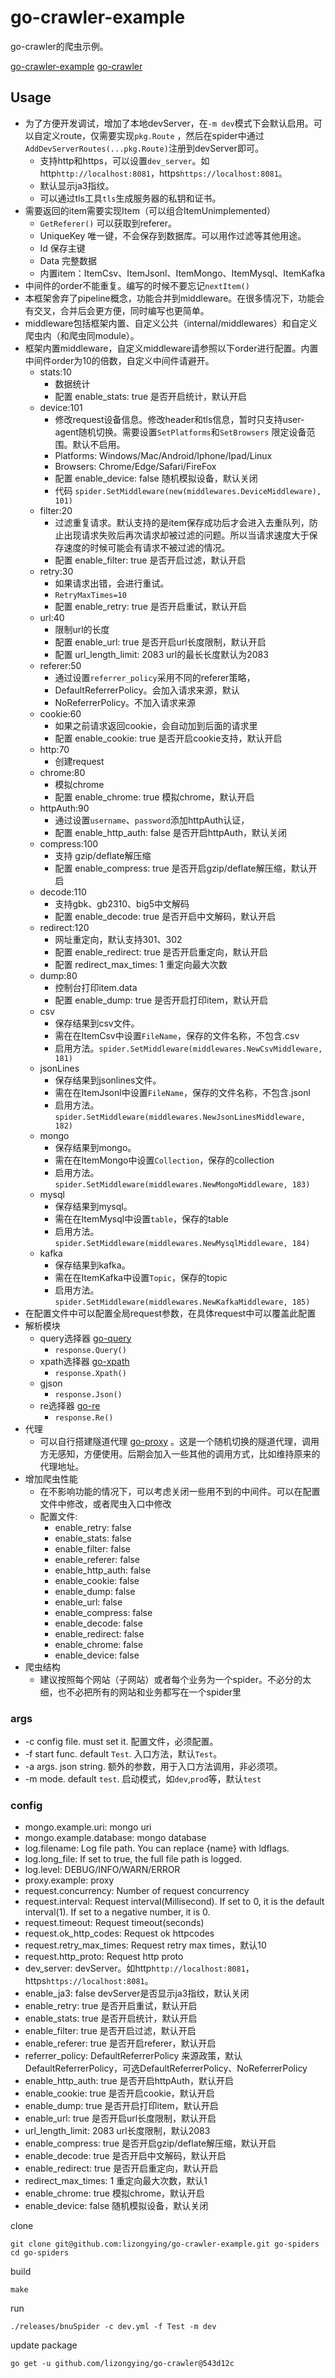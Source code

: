 # go-crawler-example

go-crawler的爬虫示例。

[go-crawler-example](https://github.com/lizongying/go-crawler-example)
[go-crawler](https://github.com/lizongying/go-crawler)

## Usage

* 为了方便开发调试，增加了本地devServer，在`-m dev`模式下会默认启用。可以自定义route，仅需要实现`pkg.Route`
  ，然后在spider中通过`AddDevServerRoutes(...pkg.Route)`注册到devServer即可。
    * 支持http和https，可以设置`dev_server`。如http`http://localhost:8081`，https`https://localhost:8081`。
    * 默认显示ja3指纹。
    * 可以通过tls工具`tls`生成服务器的私钥和证书。
* 需要返回的item需要实现Item（可以组合ItemUnimplemented）
    * `GetReferer()` 可以获取到referer。
    * UniqueKey 唯一键，不会保存到数据库。可以用作过滤等其他用途。
    * Id 保存主键
    * Data 完整数据
    * 内置item：ItemCsv、ItemJsonl、ItemMongo、ItemMysql、ItemKafka
* 中间件的order不能重复。编写的时候不要忘记`nextItem()`
* 本框架舍弃了pipeline概念，功能合并到middleware。在很多情况下，功能会有交叉，合并后会更方便，同时编写也更简单。
* middleware包括框架内置、自定义公共（internal/middlewares）和自定义爬虫内（和爬虫同module）。
* 框架内置middleware，自定义middleware请参照以下order进行配置。内置中间件order为10的倍数，自定义中间件请避开。
    * stats:10
        * 数据统计
        * 配置 enable_stats: true 是否开启统计，默认开启
    * device:101
        * 修改request设备信息。修改header和tls信息，暂时只支持user-agent随机切换。需要设置`SetPlatforms`和`SetBrowsers`
          限定设备范围。默认不启用。
        * Platforms: Windows/Mac/Android/Iphone/Ipad/Linux
        * Browsers: Chrome/Edge/Safari/FireFox
        * 配置 enable_device: false 随机模拟设备，默认关闭
        * 代码 `spider.SetMiddleware(new(middlewares.DeviceMiddleware), 101)`
    * filter:20
        * 过滤重复请求。默认支持的是item保存成功后才会进入去重队列，防止出现请求失败后再次请求却被过滤的问题。所以当请求速度大于保存速度的时候可能会有请求不被过滤的情况。
        * 配置 enable_filter: true 是否开启过滤，默认开启
    * retry:30
        * 如果请求出错，会进行重试。
        * `RetryMaxTimes=10`
        * 配置 enable_retry: true 是否开启重试，默认开启
    * url:40
        * 限制url的长度
        * 配置 enable_url: true 是否开启url长度限制，默认开启
        * 配置 url_length_limit: 2083 url的最长长度默认为2083
    * referer:50
        * 通过设置`referrer_policy`采用不同的referer策略，
        * DefaultReferrerPolicy。会加入请求来源，默认
        * NoReferrerPolicy。不加入请求来源
    * cookie:60
        * 如果之前请求返回cookie，会自动加到后面的请求里
        * 配置 enable_cookie: true 是否开启cookie支持，默认开启
    * http:70
        * 创建request
    * chrome:80
        * 模拟chrome
        * 配置 enable_chrome: true 模拟chrome，默认开启
    * httpAuth:90
        * 通过设置`username`、`password`添加httpAuth认证，
        * 配置 enable_http_auth: false 是否开启httpAuth，默认关闭
    * compress:100
        * 支持 gzip/deflate解压缩
        * 配置 enable_compress: true 是否开启gzip/deflate解压缩，默认开启
    * decode:110
        * 支持gbk、gb2310、big5中文解码
        * 配置 enable_decode: true 是否开启中文解码，默认开启
    * redirect:120
        * 网址重定向，默认支持301、302
        * 配置 enable_redirect: true 是否开启重定向，默认开启
        * 配置 redirect_max_times: 1 重定向最大次数
    * dump:80
        * 控制台打印item.data
        * 配置 enable_dump: true 是否开启打印item，默认开启
    * csv
        * 保存结果到csv文件。
        * 需在在ItemCsv中设置`FileName`，保存的文件名称，不包含.csv
        * 启用方法。`spider.SetMiddleware(middlewares.NewCsvMiddleware, 181)`
    * jsonLines
        * 保存结果到jsonlines文件。
        * 需在在ItemJsonl中设置`FileName`，保存的文件名称，不包含.jsonl
        * 启用方法。`spider.SetMiddleware(middlewares.NewJsonLinesMiddleware, 182)`
    * mongo
        * 保存结果到mongo。
        * 需在在ItemMongo中设置`Collection`，保存的collection
        * 启用方法。`spider.SetMiddleware(middlewares.NewMongoMiddleware, 183)`
    * mysql
        * 保存结果到mysql。
        * 需在在ItemMysql中设置`table`，保存的table
        * 启用方法。`spider.SetMiddleware(middlewares.NewMysqlMiddleware, 184)`
    * kafka
        * 保存结果到kafka。
        * 需在在ItemKafka中设置`Topic`，保存的topic
        * 启用方法。`spider.SetMiddleware(middlewares.NewKafkaMiddleware, 185)`
* 在配置文件中可以配置全局request参数，在具体request中可以覆盖此配置
* 解析模块
    * query选择器 [go-query](https://github.com/lizongying/go-query)
        * ```response.Query()```
    * xpath选择器 [go-xpath](https://github.com/lizongying/go-xpath)
        * ```response.Xpath()```
    * gjson
        * ```response.Json()```
    * re选择器 [go-re](https://github.com/lizongying/go-re)
        * ```response.Re()```
* 代理
    * 可以自行搭建隧道代理 [go-proxy](https://github.com/lizongying/go-proxy)
      。这是一个随机切换的隧道代理，调用方无感知，方便使用。后期会加入一些其他的调用方式，比如维持原来的代理地址。
* 增加爬虫性能
    * 在不影响功能的情况下，可以考虑关闭一些用不到的中间件。可以在配置文件中修改，或者爬虫入口中修改
    * 配置文件:
        * enable_retry: false
        * enable_stats: false
        * enable_filter: false
        * enable_referer: false
        * enable_http_auth: false
        * enable_cookie: false
        * enable_dump: false
        * enable_url: false
        * enable_compress: false
        * enable_decode: false
        * enable_redirect: false
        * enable_chrome: false
        * enable_device: false
* 爬虫结构
    * 建议按照每个网站（子网站）或者每个业务为一个spider。不必分的太细，也不必把所有的网站和业务都写在一个spider里

### args

* -c config file. must set it. 配置文件，必须配置。
* -f start func. default `Test`. 入口方法，默认`Test`。
* -a args. json string. 额外的参数，用于入口方法调用，非必须项。
* -m mode. default `test`. 启动模式，如`dev`,`prod`等，默认`test`

### config

* mongo.example.uri: mongo uri
* mongo.example.database: mongo database
* log.filename: Log file path. You can replace {name} with ldflags.
* log.long_file: If set to true, the full file path is logged.
* log.level: DEBUG/INFO/WARN/ERROR
* proxy.example: proxy
* request.concurrency: Number of request concurrency
* request.interval: Request interval(Millisecond). If set to 0, it is the default interval(1). If set to a negative
  number,
  it
  is 0.
* request.timeout: Request timeout(seconds)
* request.ok_http_codes: Request ok httpcodes
* request.retry_max_times: Request retry max times，默认10
* request.http_proto: Request http proto
* dev_server: devServer。如http`http://localhost:8081`，https`https://localhost:8081`。
* enable_ja3: false devServer是否显示ja3指纹，默认关闭
* enable_retry: true 是否开启重试，默认开启
* enable_stats: true 是否开启统计，默认开启
* enable_filter: true 是否开启过滤，默认开启
* enable_referer: true 是否开启referer，默认开启
* referrer_policy: DefaultReferrerPolicy 来源政策，默认DefaultReferrerPolicy，可选DefaultReferrerPolicy、NoReferrerPolicy
* enable_http_auth: true 是否开启httpAuth，默认开启
* enable_cookie: true 是否开启cookie，默认开启
* enable_dump: true 是否开启打印item，默认开启
* enable_url: true 是否开启url长度限制，默认开启
* url_length_limit: 2083 url长度限制，默认2083
* enable_compress: true 是否开启gzip/deflate解压缩，默认开启
* enable_decode: true 是否开启中文解码，默认开启
* enable_redirect: true 是否开启重定向，默认开启
* redirect_max_times: 1 重定向最大次数，默认1
* enable_chrome: true 模拟chrome，默认开启
* enable_device: false 随机模拟设备，默认关闭

clone

```shell
git clone git@github.com:lizongying/go-crawler-example.git go-spiders
cd go-spiders

```

build

```shell
make
```

run

```shell
./releases/bnuSpider -c dev.yml -f Test -m dev
```

update package

```shell
go get -u github.com/lizongying/go-crawler@543d12c
```